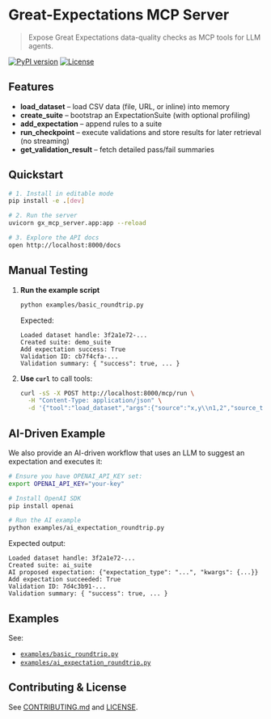 # Great-Expectations MCP Server

> Expose Great Expectations data-quality checks as MCP tools for LLM agents.

[![PyPI version](https://img.shields.io/pypi/v/gx-mcp-server)](https://pypi.org/project/gx-mcp-server)
[![License](https://img.shields.io/github/license/your-org/gx-mcp-server)](LICENSE)

## Features

- **load_dataset** – load CSV data (file, URL, or inline) into memory  
- **create_suite** – bootstrap an ExpectationSuite (with optional profiling)  
- **add_expectation** – append rules to a suite  
- **run_checkpoint** – execute validations and store results for later retrieval (no streaming)
- **get_validation_result** – fetch detailed pass/fail summaries  

## Quickstart

```bash
# 1. Install in editable mode
pip install -e .[dev]

# 2. Run the server
uvicorn gx_mcp_server.app:app --reload

# 3. Explore the API docs
open http://localhost:8000/docs
```

## Manual Testing

1. **Run the example script**
   ```bash
   python examples/basic_roundtrip.py
   ```

   Expected:
   ```
   Loaded dataset handle: 3f2a1e72-...
   Created suite: demo_suite
   Add expectation success: True
   Validation ID: cb7f4cfa-...
   Validation summary: { "success": true, ... }
   ```

2. **Use `curl`** to call tools:
   ```bash
   curl -sS -X POST http://localhost:8000/mcp/run \
     -H "Content-Type: application/json" \
     -d '{"tool":"load_dataset","args":{"source":"x,y\\n1,2","source_type":"inline"}}'
   ```

## AI-Driven Example

We also provide an AI-driven workflow that uses an LLM to suggest an expectation and executes it:

```bash
# Ensure you have OPENAI_API_KEY set:
export OPENAI_API_KEY="your-key"

# Install OpenAI SDK
pip install openai

# Run the AI example
python examples/ai_expectation_roundtrip.py
```

Expected output:

```
Loaded dataset handle: 3f2a1e72-...
Created suite: ai_suite
AI proposed expectation: {"expectation_type": "...", "kwargs": {...}}
Add expectation succeeded: True
Validation ID: 7d4c3b91-...
Validation summary: { "success": true, ... }
```

## Examples

See:
- [`examples/basic_roundtrip.py`](examples/basic_roundtrip.py)
- [`examples/ai_expectation_roundtrip.py`](examples/ai_expectation_roundtrip.py)

## Contributing & License

See [CONTRIBUTING.md](CONTRIBUTING.md) and [LICENSE](LICENSE).
